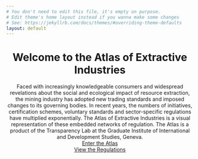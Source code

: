 ```yaml
---
# You don't need to edit this file, it's empty on purpose.
# Edit theme's home layout instead if you wanna make some changes
# See: https://jekyllrb.com/docs/themes/#overriding-theme-defaults
layout: default
---
```


<center>
<h1 class="title-intro">Welcome to the Atlas of Extractive Industries</h1>

<div class="title-description">
 Faced with increasingly knowledgeable consumers and widespread revelations about the social and ecological impact of resource extraction, the mining industry has adopted new trading standards and imposed changes to its governing bodies. In recent years, the numbers of initiatives, certification schemes, voluntary standards and sector-specific regulations have multiplied exponentially. The Atlas of Extractive Industries is a visual representation of these embedded networks of regulation. The Atlas is a product of the Transparency Lab at the Graduate Institute of International and Development Studies, Geneva.
</div>
<div class="title-button">
 <a href="/chart">Enter the Atlas</a>
</div>
<div>
 <a href="/archive">View the Regulations</a>
</div>

</center>
